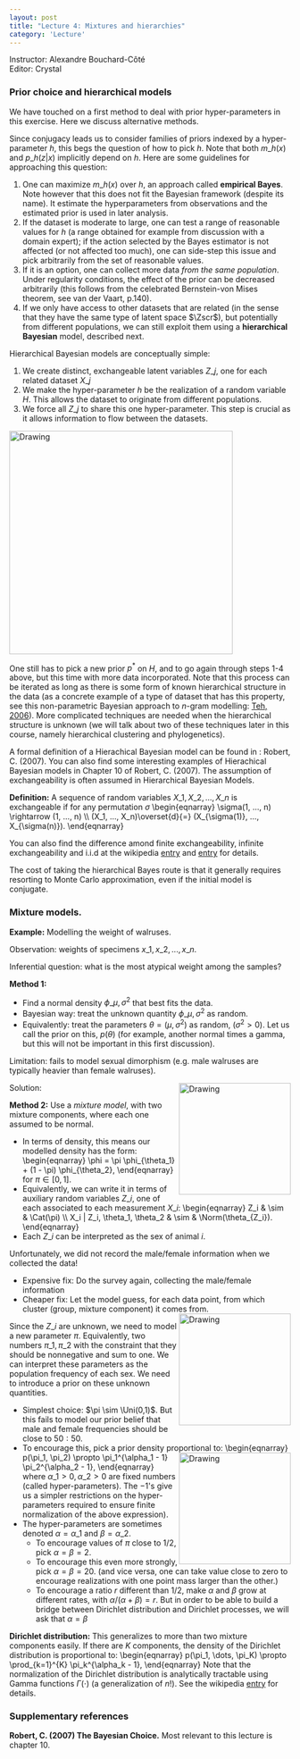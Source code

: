 ```yaml
---
layout: post
title: "Lecture 4: Mixtures and hierarchies"
category: 'Lecture'
---
```

Instructor: Alexandre Bouchard-C&ocirc;t&eacute;   
Editor: Crystal

### Prior choice and hierarchical models

We have touched on a first method to deal with prior hyper-parameters in this exercise. Here we discuss alternative methods.

Since conjugacy leads us to consider families of priors indexed by a hyper-parameter $h$, this begs the question of how to pick $h$. Note that both $m\_h(x)$ and $p\_h(z | x)$ implicitly depend on $h$. Here are some guidelines for approaching this question:

1. One can maximize $m\_h(x)$ over $h$, an approach called **empirical Bayes**. Note however that this does not fit the Bayesian framework (despite its name). It estimate the hyperparameters from observations and the estimated prior is used in later analysis. 
2. If the dataset is moderate to large, one can test a range of reasonable values for $h$ (a range obtained for example from discussion with a domain expert); if the action selected by the Bayes estimator is not affected (or not affected too much), one can side-step this issue and pick arbitrarily from the set of reasonable values.
3. If it is an option, one can collect more data *from the same population*. Under regularity conditions, the effect of the prior can be decreased arbitrarily (this follows from the celebrated Bernstein-von Mises theorem, see van der Vaart, p.140).
4. If we only have access to other datasets that are related (in the sense that they have the same type of latent space $\Zscr$), but potentially from different populations, we can still exploit them using a **hierarchical Bayesian** model, described next.

Hierarchical Bayesian models are conceptually simple: 

1. We create distinct, exchangeable latent variables $Z\_j$, one for each related dataset $X\_j$
2. We make the hyper-parameter $h$ be the realization of a random variable $H$. This allows the dataset to originate from different populations.
3. We force all $Z\_j$ to share this one hyper-parameter. This step is crucial as it allows information to flow between the datasets.

<img src="{{ site.url }}/images/hierarchical-lec3-fixedcap.png" alt="Drawing" style="width: 400px; float: center"/>

One still has to pick a new prior $p^*$ on $H$, and to go again through steps 1-4 above, but this time with more data incorporated. Note that this process can be iterated as long as there is some form of known hierarchical structure in the data (as a concrete example of a type of dataset that has this property, see this non-parametric Bayesian approach to $n$-gram modelling: [Teh, 2006](http://acl.ldc.upenn.edu/P/P06/P06-1124.pdf)). More complicated techniques are needed when the hierarchical structure is unknown (we will talk about two of these techniques later in this course, namely hierarchical clustering and phylogenetics).

A formal definition of a Hierachical Bayesian model can be found in : Robert, C. (2007). You can also find some interesting examples of Hierachical Bayesian
models in Chapter 10 of Robert, C. (2007).  The assumption of exchangeability is often assumed in Hierarchical Bayesian Models. 

**Definition:** A sequence of random variables $X\_1, X\_2,..., X\_n$ is exchangeable if for any permutation $\sigma$
\\begin{eqnarray}
\sigma(1, ..., n) \rightarrow (1, ..., n) \\\\
(X\_1, ..., X\_n)\overset{d}{=} (X\_{\sigma(1)}, ..., X\_{\sigma(n)}).
\\end{eqnarray}

You can also find the difference amond finite exchangeability, infinite exchangeability and i.i.d at the wikipedia [entry](http://en.wikipedia.org/wiki/Bayesian_hierarchical_modeling)  and [entry](http://en.wikipedia.org/wiki/Exchangeable_random_variables) for details.

The cost of taking the hierarchical Bayes route is that it generally requires resorting to Monte Carlo approximation, even if the initial model is conjugate.

### Mixture models. 

**Example:** Modelling the weight of walruses. 

Observation: weights of specimens $x\_1, x\_2, ..., x\_n$. 

Inferential question: what is the most atypical weight among the samples?

**Method 1:** 

- Find a normal density $\phi\_{\mu, \sigma^2}$ that best fits the data. 
- Bayesian way: treat the unknown quantity $\phi\_{\mu, \sigma^2}$ as random.
- Equivalently: treat the parameters $\theta = (\mu, \sigma^2)$ as random, $(\sigma^2 > 0)$. Let us call the prior on this, $p(\theta)$ (for example, another normal times a gamma, but this will not be important in this first discussion).

Limitation: fails to model sexual dimorphism (e.g. male walruses are typically heavier than female walruses). 

Solution: <img src="{{ site.url }}/images/walrus-plot-l2.png" alt="Drawing" style="width: 200px; float: right"/>

**Method 2:** Use a *mixture model*, with two mixture components, where each one assumed to be normal.

- In terms of density, this means our modelled density has the form:
\\begin{eqnarray}
\phi = \pi \phi\_{\theta\_1} + (1 - \pi) \phi\_{\theta\_2},
\\end{eqnarray}
for $\pi \in [0, 1]$.
- Equivalently, we can write it in terms of auxiliary random variables $Z\_i$, one of each  associated to each measurement $X\_i$: 
\\begin{eqnarray}
Z\_i & \sim & \Cat(\pi) \\\\
X\_i | Z\_i, \theta\_1, \theta\_2 & \sim & \Norm(\theta\_{Z\_i}).
\\end{eqnarray}
- Each $Z\_i$ can be interpreted as the sex of animal $i$.

Unfortunately, we did not record the male/female information when we collected the data!

- Expensive fix: Do the survey again, collecting the male/female information
- Cheaper fix: Let the model guess, for each data point, from which cluster (group, mixture component) it comes from. <img src="{{ site.url }}/images/directed-graph-l2.png" alt="Drawing" style="width: 200px; float: right"/>

Since the $Z\_i$ are unknown, we need to model a new parameter $\pi$. Equivalently, two numbers $\pi\_1, \pi\_2$ with the constraint that they should be nonnegative and sum to one. We can interpret these parameters as the population frequency of each sex. We need to introduce a prior on these unknown quantities.

- Simplest choice: $\pi \sim \Uni(0,1)$. But this fails to model our prior belief that male and female frequencies should be close to $50:50$.
- To encourage this, pick a prior density proportional to: <img src="{{ site.url }}/images/beta.jpg" alt="Drawing" style="width: 200px; float: right"/>
\\begin{eqnarray}
p(\pi\_1, \pi\_2) \propto \pi\_1^{\alpha\_1 - 1} \pi\_2^{\alpha\_2 - 1},
\\end{eqnarray}  
where $\alpha\_1 > 0, \alpha\_2 > 0$ are fixed numbers (called hyper-parameters). The $-1$'s give us a simpler restrictions on the hyper-parameters required to ensure finite normalization of the above expression). 
- The hyper-parameters are sometimes denoted $\alpha = \alpha\_1$ and $\beta = \alpha\_2$. 
  - To encourage values of $\pi$ close to $1/2$, pick $\alpha = \beta = 2$. 
  - To encourage this even more strongly, pick $\alpha = \beta = 20$. (and vice versa, one can take value close to zero to encourage realizations with one point mass larger than the other.)
  - To encourage a ratio $r$ different than $1/2$, make $\alpha$ and $\beta$ grow at different rates, with $\alpha/(\alpha+\beta) = r$. But in order to be able to build a bridge between Dirichlet distribution and Dirichlet processes, we will ask that $\alpha = \beta$ 

**Dirichlet distribution:** This generalizes to more than two mixture components easily. If there are $K$ components, the density of the Dirichlet distribution is proportional to:
\\begin{eqnarray}
p(\pi\_1, \dots, \pi\_K) \propto \prod\_{k=1}^{K} \pi\_k^{\alpha\_k - 1},
\\end{eqnarray} 
Note that the normalization of the Dirichlet distribution is analytically tractable using Gamma functions $\Gamma(\cdot)$ (a generalization of $n!$). See the wikipedia [entry](http://en.wikipedia.org/wiki/Dirichlet_distribution) for details.

### Supplementary references

**Robert, C. (2007) The Bayesian Choice.** Most relevant to this lecture is chapter 10.

<!-- ### Second example: aspirin clinical trial

- http://jackman.stanford.edu/classes/350C/07/randomeffects.pdf

OR: 
http://www.hockey-reference.com/leagues/NHL_2014_goalies.html

http://www.stat.cmu.edu/~acthomas/724/Efron-Morris.pdf

- trick to initialize deterministic models -->
